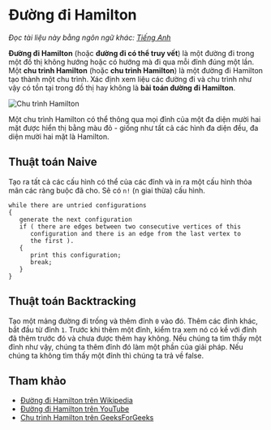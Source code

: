 # Đường đi Hamilton

_Đọc tài liệu này bằng ngôn ngữ khác:_
[_Tiếng Anh_](README.en-EN.md)

**Đường đi Hamilton** (hoặc **đường đi có thể truy vết**) là một đường đi trong một
đồ thị không hướng hoặc có hướng mà đi qua mỗi đỉnh đúng một lần.
Một **chu trình Hamilton** (hoặc **chu trình Hamilton**) là một
đường đi Hamilton tạo thành một chu trình. Xác định xem liệu các đường đi
và chu trình như vậy có tồn tại trong đồ thị hay không là **bài toán đường đi Hamilton**.

![Chu trình Hamilton](https://upload.wikimedia.org/wikipedia/commons/6/6c/Hamiltonian_path_3d.svg)

Một chu trình Hamilton có thể thông qua mọi đỉnh của một
đa diện mười hai mặt được hiển thị bằng màu đỏ - giống như tất cả các hình đa diện đều,
đa diện mười hai mặt là Hamilton.

## Thuật toán Naive

Tạo ra tất cả các cấu hình có thể của các đỉnh và in ra một
cấu hình thỏa mãn các ràng buộc đã cho. Sẽ có
`n!` (n giai thừa) cấu hình.

```
while there are untried configurations
{
   generate the next configuration
   if ( there are edges between two consecutive vertices of this
      configuration and there is an edge from the last vertex to
      the first ).
   {
      print this configuration;
      break;
   }
}
```

## Thuật toán Backtracking

Tạo một mảng đường đi trống và thêm đỉnh `0` vào đó. Thêm các đỉnh
khác, bắt đầu từ đỉnh `1`. Trước khi thêm một đỉnh,
kiểm tra xem nó có kề với đỉnh đã thêm trước đó
và chưa được thêm hay không. Nếu chúng ta tìm thấy một đỉnh như vậy, chúng ta thêm
đỉnh đó làm một phần của giải pháp. Nếu chúng ta không tìm thấy một đỉnh
thì chúng ta trả về false.

## Tham khảo

- [Đường đi Hamilton trên Wikipedia](https://vi.wikipedia.org/wiki/%C4%90%C6%B0%E1%BB%9Dng_%C4%91i_Hamilton)
- [Đường đi Hamilton trên YouTube](https://www.youtube.com/watch?v=dQr4wZCiJJ4&list=PLLXdhg_r2hKA7DPDsunoDZ-Z769jWn4R8)
- [Chu trình Hamilton trên GeeksForGeeks](https://www.geeksforgeeks.org/backtracking-set-7-hamiltonian-cycle/)
